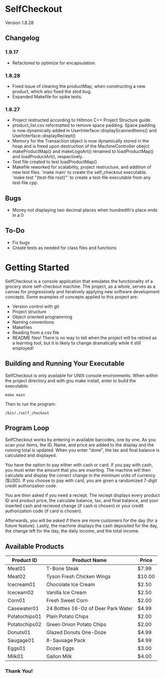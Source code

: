 # SelfCheckout
Version 1.8.28
## Changelog
### 1.9.17
- Refactored to optimize for encapsulation.
### 1.8.28
- Fixed issue of clearing the productMap, when constructing a new product, which also fixed the stod bug.
- Expanded Makefile for spike tests.
### 1.8.27
- Project restructed according to Hiltmon C++ Project Structure guide.
- product_list.csv reformatted to remove space padding. Space padding is now dynamically added in UserInterface::displayScannedItems() and UserInterface::displayReciept()
- Memory for the Transaction object is now dynamically stored in the heap and is freed upon destruction of the MachineController obejct.
- makeProductMap() and makeLogoArt() renamed to loadProductMap() and loadProductArt(), respectively.
- Test file created to test loadProductMap()
- Makefile reworked for scalability, project restructure, and addition of new test files. 'make main' to create the self_checkout executable. 'make test "{test-file root}"' to create a test-file executable from any test-file.cpp.
## Bugs
- Money not displaying two decimal places when hundredth's place ends in a 0
## To-Do
- Fix bugs
- Create tests as needed for class files and functions
# Getting Started
SelfCheckout is a console application that emulates the functionality of a grocery store self-checkout machine. The project, as a whole, serves as a canvas for progressively and iteratively applying new software development concepts. Some examples of concepts applied to this project are:
- Version control with git
- Project structure
- Object oriented programming
- Naming conventions
- Makefiles
- Reading from a csv file
- README files!
There is no way to tell when the project will be retired as a learning tool, but it is likely to change dramatically while it still employed!
## Building and Running Your Executable
SelfCheckout is only available for UNIX console environments. When within the project directory and with gnu make install, enter to build the executable:
```
make main
```
Then to run the program:
```
/bin/./self_checkout
```
## Program Loop
SelfCheckout works by entering in available barcodes, one by one. As you scan your items, the ID, Name, and price are added to the display and the running total is updated. When you enter "done", the tax and final balance is calculated and displayed. 

You have the option to pay either with cash or card. If you pay with cash, you must enter the amount that you are inserting. The machine will then calculate and display the correct change in the minimum units of currency ($USD). If you choose to pay with card, you are given a randomized 7-digit credit authorization code.

You are then asked if you need a reciept. The reciept displays every product ID and product price, the calculate balance, tax, and final balance, and your inserted cash and recieved change (if cash is chosen) or your credit authorization code (if card is chosen). 

Afterwards, you will be asked if there are more customers for the day (for a future feature). Lastly, the machine displays the cash deposited for the day, the change left for the day, the daily income, and the total income.
## Available Products

| Product ID    | Product Name                        | Price  |
| ------------- | ----------------------------------- | ------ |
| Meat01        | T-Bone Steak                        |  $7.99 |
| Meat02        | Tyson Fresh Chicken Wings           | $10.00 |
| Icecream01    | Chocolate Ice Cream                 |  $2.50 |
| Iceceam02     | Vanilla Ice Cream                   |  $2.50 |
| Corn01        | Fresh Sweet Corn                    |  $2.00 |
| Casewater01   | 24 Bottles 16-Oz of Deer Park Water |  $4.99 |
| Potatochips01 | Plain Potato Chips                  |  $2.00 |
| Potatochips02 | Green Onion Potato Chips            |  $2.00 |
| Donuts01      | Glazed Donuts One-Doze              |  $4.99 |
| Saugage01     | 8-Sausage Pack                      |  $4.99 |
| Eggs01        | Dozen Eggs                          |  $3.00 |
| Milk01        | Gallon Milk                         |  $4.00 |

### Thank You!